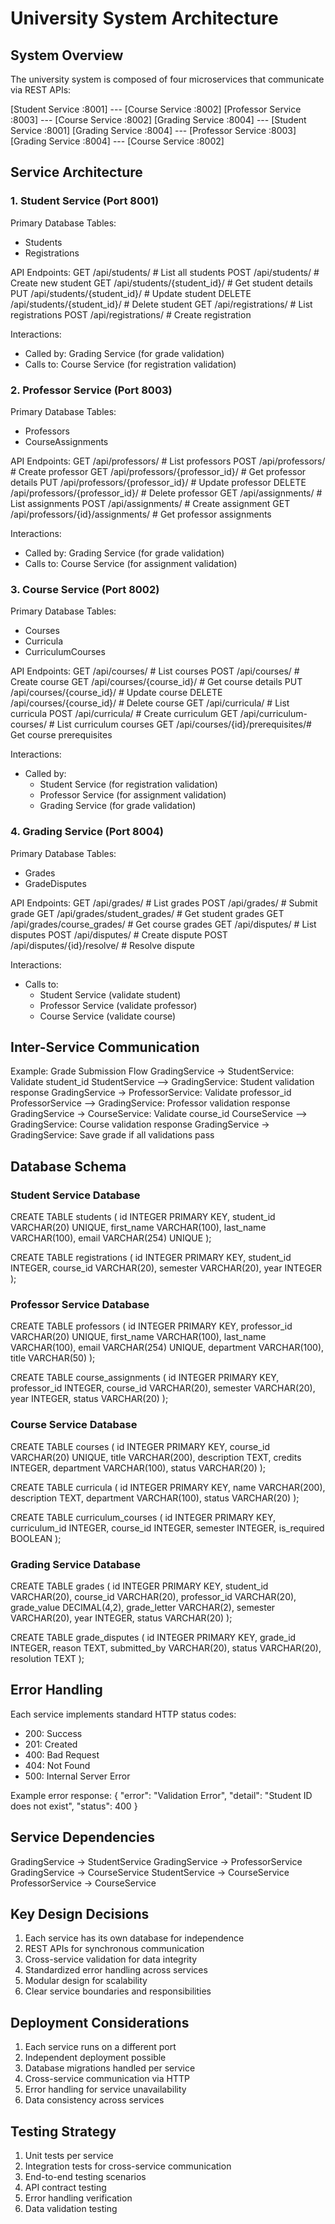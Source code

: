 # University System Architecture

## System Overview

The university system is composed of four microservices that communicate via REST APIs:

[Student Service :8001] --- [Course Service :8002]
[Professor Service :8003] --- [Course Service :8002]
[Grading Service :8004] --- [Student Service :8001]
[Grading Service :8004] --- [Professor Service :8003]
[Grading Service :8004] --- [Course Service :8002]

## Service Architecture

### 1. Student Service (Port 8001)
Primary Database Tables:
- Students
- Registrations

API Endpoints:
GET    /api/students/                  # List all students
POST   /api/students/                  # Create new student
GET    /api/students/{student_id}/     # Get student details
PUT    /api/students/{student_id}/     # Update student
DELETE /api/students/{student_id}/     # Delete student
GET    /api/registrations/             # List registrations
POST   /api/registrations/             # Create registration

Interactions:
- Called by: Grading Service (for grade validation)
- Calls to: Course Service (for registration validation)

### 2. Professor Service (Port 8003)
Primary Database Tables:
- Professors
- CourseAssignments

API Endpoints:
GET    /api/professors/                    # List professors
POST   /api/professors/                    # Create professor
GET    /api/professors/{professor_id}/     # Get professor details
PUT    /api/professors/{professor_id}/     # Update professor
DELETE /api/professors/{professor_id}/     # Delete professor
GET    /api/assignments/                   # List assignments
POST   /api/assignments/                   # Create assignment
GET    /api/professors/{id}/assignments/   # Get professor assignments

Interactions:
- Called by: Grading Service (for grade validation)
- Calls to: Course Service (for assignment validation)

### 3. Course Service (Port 8002)
Primary Database Tables:
- Courses
- Curricula
- CurriculumCourses

API Endpoints:
GET    /api/courses/                   # List courses
POST   /api/courses/                   # Create course
GET    /api/courses/{course_id}/       # Get course details
PUT    /api/courses/{course_id}/       # Update course
DELETE /api/courses/{course_id}/       # Delete course
GET    /api/curricula/                 # List curricula
POST   /api/curricula/                 # Create curriculum
GET    /api/curriculum-courses/        # List curriculum courses
GET    /api/courses/{id}/prerequisites/# Get course prerequisites

Interactions:
- Called by: 
  - Student Service (for registration validation)
  - Professor Service (for assignment validation)
  - Grading Service (for grade validation)

### 4. Grading Service (Port 8004)
Primary Database Tables:
- Grades
- GradeDisputes

API Endpoints:
GET    /api/grades/                    # List grades
POST   /api/grades/                    # Submit grade
GET    /api/grades/student_grades/     # Get student grades
GET    /api/grades/course_grades/      # Get course grades
GET    /api/disputes/                  # List disputes
POST   /api/disputes/                  # Create dispute
POST   /api/disputes/{id}/resolve/     # Resolve dispute

Interactions:
- Calls to:
  - Student Service (validate student)
  - Professor Service (validate professor)
  - Course Service (validate course)

## Inter-Service Communication

Example: Grade Submission Flow
GradingService -> StudentService: Validate student_id
StudentService --> GradingService: Student validation response
GradingService -> ProfessorService: Validate professor_id
ProfessorService --> GradingService: Professor validation response
GradingService -> CourseService: Validate course_id
CourseService --> GradingService: Course validation response
GradingService -> GradingService: Save grade if all validations pass

## Database Schema

### Student Service Database
CREATE TABLE students (
    id INTEGER PRIMARY KEY,
    student_id VARCHAR(20) UNIQUE,
    first_name VARCHAR(100),
    last_name VARCHAR(100),
    email VARCHAR(254) UNIQUE
);

CREATE TABLE registrations (
    id INTEGER PRIMARY KEY,
    student_id INTEGER,
    course_id VARCHAR(20),
    semester VARCHAR(20),
    year INTEGER
);

### Professor Service Database
CREATE TABLE professors (
    id INTEGER PRIMARY KEY,
    professor_id VARCHAR(20) UNIQUE,
    first_name VARCHAR(100),
    last_name VARCHAR(100),
    email VARCHAR(254) UNIQUE,
    department VARCHAR(100),
    title VARCHAR(50)
);

CREATE TABLE course_assignments (
    id INTEGER PRIMARY KEY,
    professor_id INTEGER,
    course_id VARCHAR(20),
    semester VARCHAR(20),
    year INTEGER,
    status VARCHAR(20)
);

### Course Service Database
CREATE TABLE courses (
    id INTEGER PRIMARY KEY,
    course_id VARCHAR(20) UNIQUE,
    title VARCHAR(200),
    description TEXT,
    credits INTEGER,
    department VARCHAR(100),
    status VARCHAR(20)
);

CREATE TABLE curricula (
    id INTEGER PRIMARY KEY,
    name VARCHAR(200),
    description TEXT,
    department VARCHAR(100),
    status VARCHAR(20)
);

CREATE TABLE curriculum_courses (
    id INTEGER PRIMARY KEY,
    curriculum_id INTEGER,
    course_id INTEGER,
    semester INTEGER,
    is_required BOOLEAN
);

### Grading Service Database
CREATE TABLE grades (
    id INTEGER PRIMARY KEY,
    student_id VARCHAR(20),
    course_id VARCHAR(20),
    professor_id VARCHAR(20),
    grade_value DECIMAL(4,2),
    grade_letter VARCHAR(2),
    semester VARCHAR(20),
    year INTEGER,
    status VARCHAR(20)
);

CREATE TABLE grade_disputes (
    id INTEGER PRIMARY KEY,
    grade_id INTEGER,
    reason TEXT,
    submitted_by VARCHAR(20),
    status VARCHAR(20),
    resolution TEXT
);

## Error Handling

Each service implements standard HTTP status codes:
- 200: Success
- 201: Created
- 400: Bad Request
- 404: Not Found
- 500: Internal Server Error

Example error response:
{
    "error": "Validation Error",
    "detail": "Student ID does not exist",
    "status": 400
}

## Service Dependencies

GradingService -> StudentService
GradingService -> ProfessorService
GradingService -> CourseService
StudentService -> CourseService
ProfessorService -> CourseService

## Key Design Decisions

1. Each service has its own database for independence
2. REST APIs for synchronous communication
3. Cross-service validation for data integrity
4. Standardized error handling across services
5. Modular design for scalability
6. Clear service boundaries and responsibilities

## Deployment Considerations

1. Each service runs on a different port
2. Independent deployment possible
3. Database migrations handled per service
4. Cross-service communication via HTTP
5. Error handling for service unavailability
6. Data consistency across services

## Testing Strategy

1. Unit tests per service
2. Integration tests for cross-service communication
3. End-to-end testing scenarios
4. API contract testing
5. Error handling verification
6. Data validation testing